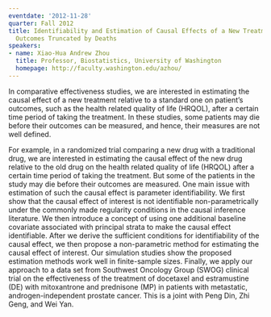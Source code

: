 ```yaml
---
eventdate: '2012-11-28'
quarter: Fall 2012
title: Identifiability and Estimation of Causal Effects of a New Treatment on Patient’s
  Outcomes Truncated by Deaths
speakers:
- name: Xiao-Hua Andrew Zhou
  title: Professor, Biostatistics, University of Washington
  homepage: http://faculty.washington.edu/azhou/
---
```

In comparative effectiveness studies, we are interested in estimating the causal effect of a new treatment relative to a standard one on patient’s outcomes, such as the health related quality of life (HRQOL), after a certain time period of taking the treatment.  In these studies,  some patients may die before their outcomes can be measured, and hence, their  measures are not well defined.

For example, in a randomized trial comparing a new drug with a traditional drug,  we  are interested in estimating the causal effect of the new drug relative to  the old drug on the health related quality of life (HRQOL) after a certain time period of taking the treatment.   But some of the patients in the study may die before their outcomes are measured. One main issue with estimation of such the causal effect is parameter identifiability.   We first show that the causal effect of interest is not identifiable non-parametrically under the commonly made regularity conditions in the causal inference literature. We then introduce a concept of using one additional baseline covariate associated with principal strata to make the causal effect identifiable. After we derive the sufficient conditions for identifiability of the causal effect, we then propose a non-parametric method for estimating the causal effect of interest. Our simulation studies show the proposed estimation methods work well in finite-sample sizes.  Finally, we apply our approach to a data set from Southwest Oncology Group (SWOG) clinical trial on the effectiveness of the treatment of docetaxel and estramustine (DE) with mitoxantrone and prednisone (MP) in patients with metastatic, androgen-independent prostate cancer.  This is a joint with Peng Din, Zhi Geng, and Wei Yan.